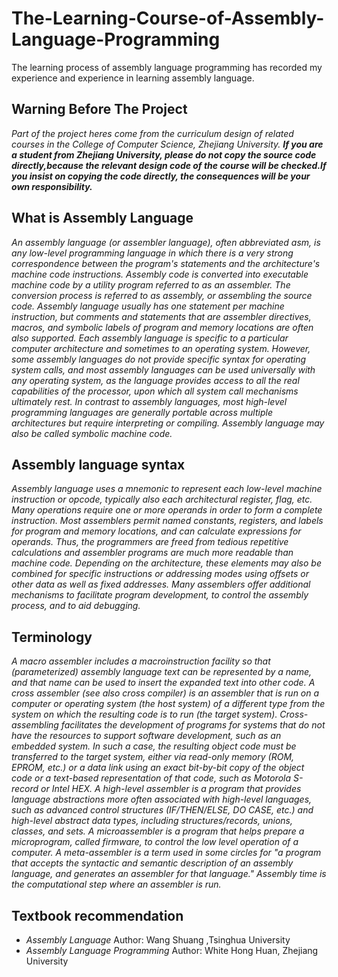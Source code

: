 # The-Learning-Course-of-Assembly-Language-Programming
The learning process of assembly language programming has recorded my experience and experience in learning assembly language.
## Warning Before The Project
*Part of the project heres come from the curriculum design of related courses in the College of Computer Science, Zhejiang University. **If you are a student from Zhejiang University, please do not copy the source code directly,because the relevant design code of the course will be checked.If you insist on copying the code directly, the consequences will be your own responsibility.***
## What is Assembly Language
*An assembly language (or assembler language), often abbreviated asm, is any low-level programming language in which there is a very strong correspondence between the program's statements and the architecture's machine code instructions.
Assembly code is converted into executable machine code by a utility program referred to as an assembler. The conversion process is referred to as assembly, or assembling the source code. Assembly language usually has one statement per machine instruction, but comments and statements that are assembler directives, macros, and symbolic labels of program and memory locations are often also supported.
Each assembly language is specific to a particular computer architecture and sometimes to an operating system. However, some assembly languages do not provide specific syntax for operating system calls, and most assembly languages can be used universally with any operating system, as the language provides access to all the real capabilities of the processor, upon which all system call mechanisms ultimately rest. In contrast to assembly languages, most high-level programming languages are generally portable across multiple architectures but require interpreting or compiling.
Assembly language may also be called symbolic machine code.*
## Assembly language syntax
*Assembly language uses a mnemonic to represent each low-level machine instruction or opcode, typically also each architectural register, flag, etc. Many operations require one or more operands in order to form a complete instruction. Most assemblers permit named constants, registers, and labels for program and memory locations, and can calculate expressions for operands. Thus, the programmers are freed from tedious repetitive calculations and assembler programs are much more readable than machine code. Depending on the architecture, these elements may also be combined for specific instructions or addressing modes using offsets or other data as well as fixed addresses. Many assemblers offer additional mechanisms to facilitate program development, to control the assembly process, and to aid debugging.*
## Terminology
*A macro assembler includes a macroinstruction facility so that (parameterized) assembly language text can be represented by a name, and that name can be used to insert the expanded text into other code.
A cross assembler (see also cross compiler) is an assembler that is run on a computer or operating system (the host system) of a different type from the system on which the resulting code is to run (the target system). Cross-assembling facilitates the development of programs for systems that do not have the resources to support software development, such as an embedded system. In such a case, the resulting object code must be transferred to the target system, either via read-only memory (ROM, EPROM, etc.) or a data link using an exact bit-by-bit copy of the object code or a text-based representation of that code, such as Motorola S-record or Intel HEX.
A high-level assembler is a program that provides language abstractions more often associated with high-level languages, such as advanced control structures (IF/THEN/ELSE, DO CASE, etc.) and high-level abstract data types, including structures/records, unions, classes, and sets.
A microassembler is a program that helps prepare a microprogram, called firmware, to control the low level operation of a computer.
A meta-assembler is a term used in some circles for "a program that accepts the syntactic and semantic description of an assembly language, and generates an assembler for that language."
Assembly time is the computational step where an assembler is run.*
## Textbook recommendation
* *Assembly Language* Author: Wang Shuang ,Tsinghua University
* *Assembly Language Programming* Author: White Hong Huan, Zhejiang University
